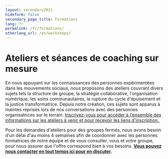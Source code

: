 ```yaml
---
layout: secondary2021
hideform: false
secondary_page_title: Formations
lang: fr
permalink: /fr/formations/
otherlang_url: /en/workshops/
---
```

# Ateliers et séances de coaching sur mesure[](<>)

En nous appuyant sur les connaissances des personnes expérimentées dans les mouvements sociaux, nous proposons des ateliers couvrant divers sujets tels la structure de groupe, la stratégie collaborative, l'organisation numérique, les soins communautaires, la rupture du cycle d'épuisement et la justice transformatrice. Depuis notre création, ces sujets sont apparus à maintes reprises lors de nos conversations avec des personnes organisatrices sur le terrain. [Inscrivez-vous pour accéder à l'ensemble des informations sur les ateliers à venir et pour recevoir les liens d'inscription. ](https://www.lehub.ca/admin/#inscription)

Pour les demandes d'ateliers pour des groupes fermés, nous avons besoin d'un délai d'au moins 4 semaines afin de coordonner avec les personnes formatrices de notre équipe et de vous consulter, vous et votre groupe, pour nous assurer que l'offre correspond bien à vos besoins. **[Vous pouvez nous contacter en tout temps ici pour en discuter](https://www.lehub.ca/fr/formations/#contact).**